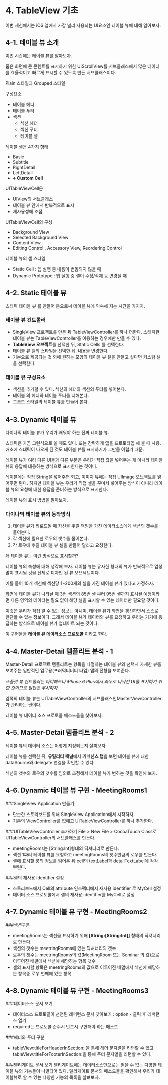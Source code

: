 # 4. TableView 기초
이번 세션에서는 iOS 앱에서 가장 널리 사용되는 UI요소인 테이블 뷰에 대해 알아보자.



## 4-1. 테이블 뷰 소개
이번 시간에는 테이블 뷰를 알아보자.

좁은 화면에 큰 콘텐트를 표시하기 위한 UIScrollView를 서브클래스해서 많은 데이터를 효율적이고 빠르게 표시할 수 있도록 만든 서브클래스이다.

Plain 스타일과 Grouped 스타일

구성요소

* 테이블 헤더
* 테이블 푸터
* 섹션
	* 섹션 헤더
	* 섹션 푸터
	* 테이블 셀

테이블 셀은 4가지 형태

* Basic
* Subtitle
* RightDetail
* LeftDetail
* **+ Custom Cell**

UITableViewCell은

* UIView의 서브클래스
* 테이블 뷰 안에서 반복적으로 표시
* 재사용성에 초점

UITableViewCell의 구성

* Background View
* Selected Background View
* Content View
* Editing Control , Accessory View, Reordering Control

테이블 뷰의 셀 스타일

* Static Cell : 앱 실행 중 내용이 변동되지 않을 때
* Dynamic Prototype : 앱 실행 중 셀이 수정/삭제 등 변경될 때

## 4-2. Static 테이블 뷰
스태틱 테이블 뷰 를 만들어 봄으로써 테이블 뷰에 익숙해 지는 시간을 가지자.


### 테이블 뷰 컨트롤러
* SingleView 프로젝트를 만든 뒤 TableViewController를 하나 더한다. 스태틱한 테이블 뷰는 TableViewController를 이용하는 경우에만 만들 수 있다.
* **TableView 오브젝트**를 선택한 뒤, Static Cells 를 선택한다. 
* 테이블 뷰 셀의 스타일을 선택한 뒤, 내용을 변경한다.
* 기본으로 제공되는 것 외에 원하는 모양의 테이블 뷰 셀을 만들고 싶다면 커스텀 셀을 선택한다.

### 테이블 뷰 구성요소
* 섹션을 추가할 수 있다. 섹션의 헤더와 섹션의 푸터를 넣어본다.
* 테이블 의 헤더와 테이블 푸터를 더해본다.
* 그룹드 스타일의 테이블 뷰를 만들어 본다.
 
 
 
## 4-3. Dynamic 테이블 뷰
다이나믹 테이블 뷰가 우리가 배워야 하는 진짜 테이블 뷰. 

스태틱은 가끔 그런식으로 쓸 때도 있다. 또는 간략하게 앱을 프로토타입 해  볼 때 사용.
애초에 스태틱이 나오게 된 것도 테이블 뷰를 표시하기가 그만큼 어렵기 때문.

테이블 뷰가 여타 다른 UI들과 다른 부분은 우리가 직접 값을 넣어주는 게 아니라 테이블 뷰의 응답에 대응하는 방식으로 표시한다는 것이다.

레이블에는 직접 String을 넣어주면 되고, 이미지 뷰에는 직접 UIImage 오브젝트를 넣어주면 된다. 하지만 테이블 뷰는 우리가 직접 셀을 꾸며서 넣어주는 방식이 아니라 테이블 뷰의 요청에 대한 응답을 준비하는 방식으로 표시한다.

테이블 뷰의 표시 방법을 알아보자.

### 다이나믹 테이블 뷰의 동작방식

1. 테이블 뷰가 리로드될 때 자신을 뿌릴 책임을 가진 데이터소스에게 섹션의 갯수를 물어본다.
2. 각 섹션에 필요한 로우의 갯수를 물어본다.
3. 각 로우에 뿌릴 테이블 뷰 셀을 만들어 달라고 요청한다. 


왜 테이블 뷰는 이런 방식으로 표시할까?

테이블 뷰의 속성에 대해 생각해 보자. 테이블 뷰는 유사한 형태의 뷰가 반복적으로 엄청 많이 표시될 것을 전제로 디자인 된 뷰 오브젝트이다. 

예를 들어 10개 섹션에 섹션당 1~200개의 셀을 가진 테이블 뷰가 있다고 가정하자. 

화면에 테이블 뷰가 나타날 때 3번 섹션의 85번 셀 부터 95번 셀까지 표시될 예정이라면 다른 영역의 데이터는 필요 없이 해당 셀을 표시할 수 있는 데이터만 필요할 것이다. 

이것은 우리가 직접 알 수 있는 정보는 아니며, 테이블 뷰가 화면을 갱신하면서 스스로 판단할 수 있는 정보이다. 그래서 테이블 뷰가 데이터와 뷰를 요청하고 우리는 거기에 응답하는 방식으로 테이블 뷰가 업데이트 되는 것이다.

이 구현들을 **테이블 뷰 데이터소스 프로토콜** 이라고 한다.

## 4-4. Master-Detail 템플리트 분석 - 1
Master-Detail 프로젝트 템플리트는 항목을 나열하는 테이블 뷰와 선택시 자세한 뷰를 보여주는 일반적인 업무용(프러덕티비티 타입) 앱의 전형을 보여준다.

*스플릿 뷰 컨트롤러는 아이패드나 iPhone 6 Plus에서 좌우로 나눠진 UI를 표시하기 위한 것이므로 일단은 무시하자*

앞쪽의 테이블 뷰는 UITableViewController의 서브클래스인MasterViewController가 관리하는 씬이다.

테이블 뷰 데이터 소스 프로토콜 메소드들을 찾아보자.



## 4-5. Master-Detail 템플리트 분석 - 2

테이블 뷰의 데이터 소스는 어떻게 지정되는지 살펴보자.

테이블 뷰를 선택한 뒤, **유틸리티 패널**에서 **커넥션스 탭**을 보면 테이블 뷰에 대한 dataSource와 delegate 연결을 확인할 수 있다.

섹션의 갯수와 로우의 갯수를 임의로 조정해서 테이블 뷰가 변하는 것을 확인해 보자.



## 4-6. Dynamic 테이블 뷰 구현 - MeetingRooms1

###SingleView Application 만들기
* 단순한 스토리보드를 위해 SingleView Application에서 시작하자.
* 기존의 ViewController를 없애고 UITableViewController를 하나 추가한다.


###UITableViewController 추가하기
File > New File > CocoaTouch Class로 UITableViewController의 서브클래스를 만든다.

* meetingRooms는 [String:Int]형태의 딕셔너리로 만든다.
* 섹션 1짜리 테이블 뷰를 요청하고 meetingRooms의 갯수만큼의 로우를 만든다.
* 셀에 표시할 룸의 정보를 읽어온 뒤 cell의 textLabel과 detailTextLabel에 각각 뿌린다.

###셀의 재사용 identifier 설정
* 스토리보드에서 Cell의 attribute 인스펙터에서 재사용 identifier 로 MyCell 설정
* 데이터 소스 프로토콜에서 셀의 재사용 identifier를 MyCell로 설정


## 4-7. Dynamic 테이블 뷰 구현 - MeetingRooms2

###섹션구분
* meetingRooms는 섹션을 표시하기 위해 **[String:[String:Int]]** 형태의 딕셔너리로 만든다.
* 섹션의 갯수는 meetringRooms에 있는 딕셔너리의 갯수
* 로우의 갯수는 meetringRooms의 값(MeetingRoom 또는 Seminar 의 값)으로 이루어진 배열에서 섹션에 해당하는 항목 갯수
* 셀의 표시할 항목은 meetringRooms의 값으로 이루어진 배열에서 섹션에 해당하는 항목중 로우 번째에 있는 항목


## 4-8. Dynamic 테이블 뷰 구현 - MeetingRooms3 

###데이터소스 문서 보기
* 데이터소스 프로토콜이 선언된 레퍼런스 문서 찾아보기 : option - 클릭 후 레퍼런스 열기
* required는 프로토콜 준수시 반드시 구현해야 하는 메소드

###헤더와 푸터 구분
* tableView:titleForHeaderInSection: 을 통해 헤더 문자열을 리턴할 수 있고 tableView:titleForFooterInSection:을 통해 푸터 문자열을 리턴할 수 있다.

###델리게이트 문서 보기
델리게이트에는 데이터소스만으로는 얻을 수 없는 다양한 테이블 뷰의 기능들이 나열되어 있다.
델리게이트 문서의 메소드들을 확인해서 우리가 테이블뷰로 할 수 있는 다양한 기능의 목록을 살펴보자.
